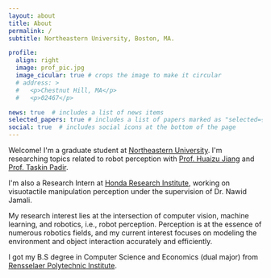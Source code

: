 ```yaml
---
layout: about
title: About
permalink: /
subtitle: Northeastern University, Boston, MA.

profile:
  align: right
  image: prof_pic.jpg
  image_cicular: true # crops the image to make it circular
  # address: >
  #   <p>Chestnut Hill, MA</p>
  #   <p>02467</p>

news: true  # includes a list of news items
selected_papers: true # includes a list of papers marked as "selected={true}"
social: true  # includes social icons at the bottom of the page
---
```


Welcome! I'm a graduate student at [Northeastern University](https://northeastern.edu). I'm researching topics related to robot perception with [Prof. Huaizu Jiang](https://jianghz.me/) and [Prof. Taskin Padir](https://robot.neu.edu/).

I'm also a Research Intern at <a href="https://usa.honda-ri.com/">Honda Research Institute</a>, working on visuotactile manipulation perception under the supervision of Dr. Nawid Jamali.

My research interest lies at the intersection of computer vision, machine learning, and robotics, i.e., robot perception. Perception is at the essence of numerous robotics fields, and my current interest focuses on modeling the environment and object interaction accurately and efficiently.

I got my B.S degree in Computer Science and Economics (dual major) from [Rensselaer Polytechnic Institute](https://rpi.edu/).